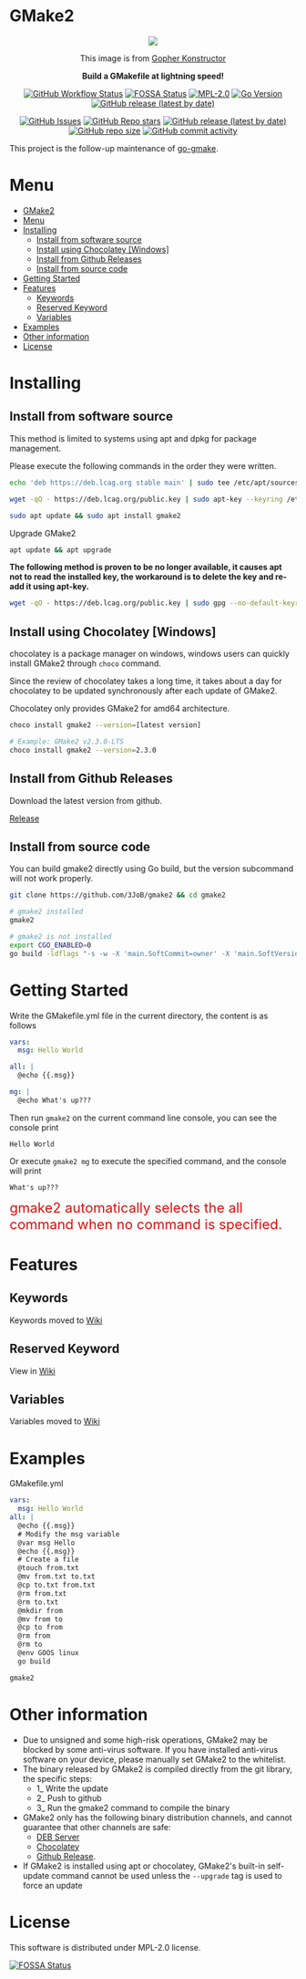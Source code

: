 # GMake2

<p align="center">
    <p align="center"><img src="wiki/gmake2.png"></p>
    <p align="center">This image is from <a href="https://quasilyte.dev/gopherkon/">Gopher Konstructor</a></p>
    <p align="center"><strong>Build a GMakefile at lightning speed!</strong></p>
    <p align="center">
        <a href="https://github.com/3JoB/gmake2/actions"><img src="https://img.shields.io/github/actions/workflow/status/3JoB/gmake2/codeql.yml?label=CodeQL%20Scanner&style=flat-square" alt="GitHub Workflow Status"></a>
        <a href="https://app.fossa.com/projects/git%2Bgithub.com%2F3JoB%2Fgmake2?ref=badge_smail"><img src="https://app.fossa.com/api/projects/git%2Bgithub.com%2F3JoB%2Fgmake2.svg?type=smail" alt="FOSSA Status"></a>
        <a href="https://github.com/3JoB/gmake2/blob/master/LICENSE"><img src="https://img.shields.io/github/license/3JoB/gmake2?style=flat-square" alt="MPL-2.0"></a>
        <a href="#"><img src="https://img.shields.io/github/go-mod/go-version/3JoB/gmake2?label=Go%20Version&style=flat-square" alt="Go Version"></a>
        <a href="https://github.com/3JoB/gmake2/release"><img src="https://img.shields.io/github/v/release/3JoB/gmake2?label=Release%20Version&style=flat-square" alt="GitHub release (latest by date)"></a>
    </p>
    <p align="center">
        <a href="https://github.com/3JoB/gmake2/issues"><img src="https://img.shields.io/github/issues/3JoB/gmake2?label=GMake2%20Issues&style=flat-square" alt="GitHub Issues"></a>
        <a href="https://github.com/3JoB/gmake2/stargazers"><img src="https://img.shields.io/github/stars/3JoB/gmake2?label=Stars&style=flat-square" alt="GitHub Repo stars"></a>
        <a href="#"><img src="https://img.shields.io/github/downloads/3JoB/gmake2/latest/total?label=Downloads%40Latest&style=flat-square" alt="GitHub release (latest by date)"></a>
        <a href="#"><img src="https://img.shields.io/github/repo-size/3JoB/gmake2?style=flat-square" alt="GitHub repo size"></a>
        <a href="#"><img src="https://img.shields.io/github/commit-activity/m/3JoB/gmake2?style=flat-square" alt="GitHub commit activity"></a>
    </p>
</p>


This project is the follow-up maintenance of [go-gmake](https://github.com/fdxxw/gmake).


# Menu

- [GMake2](#gmake2)
- [Menu](#menu)
- [Installing](#installing)
  - [Install from software source](#install-from-software-source)
  - [Install using Chocolatey \[Windows\]](#install-using-chocolatey-windows)
  - [Install from Github Releases](#install-from-github-releases)
  - [Install from source code](#install-from-source-code)
- [Getting Started](#getting-started)
- [Features](#features)
  - [Keywords](#keywords)
  - [Reserved Keyword](#reserved-keyword)
  - [Variables](#variables)
- [Examples](#examples)
- [Other information](#other-information)
- [License](#license)

# Installing

## Install from software source
This method is limited to systems using apt and dpkg for package management.


Please execute the following commands in the order they were written.
```sh
echo 'deb https://deb.lcag.org stable main' | sudo tee /etc/apt/sources.list.d/malonan.list

wget -qO - https://deb.lcag.org/public.key | sudo apt-key --keyring /etc/apt/trusted.gpg.d/malonan.gpg add -

sudo apt update && sudo apt install gmake2
```

Upgrade GMake2
```sh
apt update && apt upgrade
```


<strong>The following method is proven to be no longer available, it causes apt not to read the installed key, the workaround is to delete the key and re-add it using apt-key.</strong>

```sh
wget -qO - https://deb.lcag.org/public.key | sudo gpg --no-default-keyring --keyring gnupg-ring:/etc/apt/trusted.gpg.d/malonan.gpg --import
```

## Install using Chocolatey [Windows]

chocolatey is a package manager on windows, windows users can quickly install GMake2 through `choco` command.

Since the review of chocolatey takes a long time, it takes about a day for chocolatey to be updated synchronously after each update of GMake2.

Chocolatey only provides GMake2 for amd64 architecture.

```sh
choco install gmake2 --version=[latest version]

# Example: GMake2 v2.3.0-LTS
choco install gmake2 --version=2.3.0

```

## Install from Github Releases
Download the latest version from github.


[Release](https://github.com/3JoB/gmake2/releases)

## Install from source code
You can build gmake2 directly using Go build, but the version subcommand will not work properly.

```sh
git clone https://github.com/3JoB/gmake2 && cd gmake2

# gmake2 installed
gmake2

# gmake2 is not installed
export CGO_ENABLED=0
go build -ldflags "-s -w -X 'main.SoftCommit=owner' -X 'main.SoftVersion=owner'"
```



# Getting Started

Write the GMakefile.yml file in the current directory, the content is as follows

```yml
vars:
  msg: Hello World

all: |
  @echo {{.msg}}

mg: |
  @echo What's up???
```

Then run `gmake2` on the current command line console, you can see the console print

```
Hello World
```

Or execute `gmake2 mg` to execute the specified command, and the console will print
```
What's up???
```
<font color=#e40d0d size=5>gmake2 automatically selects the all command when no command is specified.</font>
<br>

# Features

## Keywords

Keywords moved to [Wiki](wiki/Keyword.md)

## Reserved Keyword
View in [Wiki](wiki/Reserved_Keyword.md)


## Variables
Variables moved to [Wiki](wiki/variables.md)


# Examples

GMakefile.yml

```yml
vars:
  msg: Hello World
all: |
  @echo {{.msg}}
  # Modify the msg variable
  @var msg Hello
  @echo {{.msg}}
  # Create a file
  @touch from.txt
  @mv from.txt to.txt
  @cp to.txt from.txt
  @rm from.txt
  @rm to.txt
  @mkdir from
  @mv from to
  @cp to from
  @rm from
  @rm to
  @env GOOS linux
  go build
```

```sh
gmake2
```

# Other information
- Due to unsigned and some high-risk operations, GMake2 may be blocked by some anti-virus software. If you have installed anti-virus software on your device, please manually set GMake2 to the whitelist.
- The binary released by GMake2 is compiled directly from the git library, the specific steps: 
  - 1_ Write the update 
  - 2_ Push to github 
  - 3_ Run the gmake2 command to compile the binary
- GMake2 only has the following binary distribution channels, and cannot guarantee that other channels are safe: 
  - [DEB Server](https://deb.lcag.org)
  - [Chocolatey](https://lcag.org/gmake2.choco) 
  - [Github Release](https://lcag.org/gmake2.releases). 
- If GMake2 is installed using apt or chocolatey, GMake2's built-in self-update command cannot be used unless the `--upgrade` tag is used to force an update

# License
This software is distributed under MPL-2.0 license.

[![FOSSA Status](https://app.fossa.com/api/projects/git%2Bgithub.com%2F3JoB%2Fgmake2.svg?type=large)](https://app.fossa.com/projects/git%2Bgithub.com%2F3JoB%2Fgmake2?ref=badge_large)

